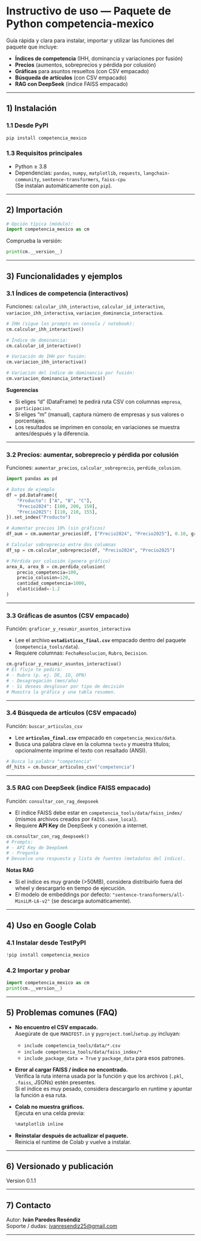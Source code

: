 
# Instructivo de uso — Paquete de Python competencia-mexico

Guía rápida y clara para instalar, importar y utilizar las funciones del paquete que incluye:
- **Índices de competencia** (IHH, dominancia y variaciones por fusión)
- **Precios** (aumentos, sobreprecios y pérdida por colusión)
- **Gráficas** para asuntos resueltos (con CSV empacado)
- **Búsqueda de artículos** (con CSV empacado)
- **RAG con DeepSeek** (índice FAISS empacado)

---

## 1) Instalación

### 1.1 Desde PyPI
```bash
pip install competencia_mexico
```

### 1.3 Requisitos principales
- Python ≥ 3.8
- Dependencias: `pandas`, `numpy`, `matplotlib`, `requests`, `langchain-community`, `sentence-transformers`, `faiss-cpu`  
  (Se instalan automáticamente con `pip`).

---

## 2) Importación

```python
# Opción típica (módulo):
import competencia_mexico as cm
```

Comprueba la versión:
```python
print(cm.__version__)
```

---

## 3) Funcionalidades y ejemplos

### 3.1 Índices de competencia (interactivos)
Funciones: `calcular_ihh_interactivo`, `calcular_id_interactivo`, `variacion_ihh_interactiva`, `variacion_dominancia_interactiva`.

```python
# IHH (sigue los prompts en consola / notebook):
cm.calcular_ihh_interactivo()

# Índice de dominancia:
cm.calcular_id_interactivo()

# Variación de IHH por fusión:
cm.variacion_ihh_interactiva()

# Variación del índice de dominancia por fusión:
cm.variacion_dominancia_interactiva()
```

**Sugerencias**  
- Si eliges “d” (DataFrame) te pedirá ruta CSV con columnas `empresa`, `participacion`.  
- Si eliges “m” (manual), captura número de empresas y sus valores o porcentajes.  
- Los resultados se imprimen en consola; en variaciones se muestra antes/después y la diferencia.

---

### 3.2 Precios: aumentar, sobreprecio y pérdida por colusión
Funciones: `aumentar_precios`, `calcular_sobreprecio`, `perdida_colusion`.

```python
import pandas as pd

# Datos de ejemplo
df = pd.DataFrame({
    "Producto": ["A", "B", "C"],
    "Precio2024": [100, 200, 150],
    "Precio2025": [110, 210, 155],
}).set_index("Producto")

# Aumentar precios 10% (sin gráficos)
df_aum = cm.aumentar_precios(df, ["Precio2024", "Precio2025"], 0.10, graficar=False)

# Calcular sobreprecio entre dos columnas
df_sp = cm.calcular_sobreprecio(df, "Precio2024", "Precio2025")

# Pérdida por colusión (genera gráfico)
area_A, area_B = cm.perdida_colusion(
    precio_competencia=100,
    precio_colusion=120,
    cantidad_competencia=1000,
    elasticidad=-1.2
)
```

---

### 3.3 Gráficas de asuntos (CSV empacado)
Función: `graficar_y_resumir_asuntos_interactiva`  
- Lee el archivo **`estadisticas_final.csv`** empacado dentro del paquete (`competencia_tools/data`).  
- Requiere columnas: `FechaResolucion`, `Rubro`, `Decision`.

```python
cm.graficar_y_resumir_asuntos_interactiva()
# El flujo te pedirá:
# - Rubro (p. ej. DE, IO, OPN)
# - Desagregación (mes/año)
# - Si deseas desglosar por tipo de decisión
# Muestra la gráfica y una tabla resumen.
```

---

### 3.4 Búsqueda de artículos (CSV empacado)
Función: `buscar_articulos_csv`  
- Lee **`articulos_final.csv`** empacado en `competencia_mexico/data`.  
- Busca una palabra clave en la columna `texto` y muestra títulos; opcionalmente imprime el texto con resaltado (ANSI).

```python
# Busca la palabra "competencia"
df_hits = cm.buscar_articulos_csv("competencia")
```

---

### 3.5 RAG con DeepSeek (índice FAISS empacado)
Función: `consultar_con_rag_deepseek`  
- El índice FAISS debe estar en `competencia_tools/data/faiss_index/` (mismos archivos creados por `FAISS.save_local`).  
- Requiere **API Key** de DeepSeek y conexión a internet.

```python
cm.consultar_con_rag_deepseek()
# Prompts:
# - API Key de DeepSeek
# - Pregunta
# Devuelve una respuesta y lista de fuentes (metadatos del índice).
```

**Notas RAG**  
- Si el índice es muy grande (>50MB), considera distribuirlo fuera del wheel y descargarlo en tiempo de ejecución.  
- El modelo de embeddings por defecto: `"sentence-transformers/all-MiniLM-L6-v2"` (se descarga automáticamente).

---

## 4) Uso en Google Colab

### 4.1 Instalar desde TestPyPI
```python
!pip install competencia_mexico
```

### 4.2 Importar y probar
```python
import competencia_mexico as cm
print(cm.__version__)
```
---

## 5) Problemas comunes (FAQ)

- **No encuentro el CSV empacado.**  
  Asegúrate de que `MANIFEST.in` y `pyproject.toml`/`setup.py` incluyan:
  - `include competencia_tools/data/*.csv`
  - `include competencia_tools/data/faiss_index/*`
  - `include_package_data = True` y `package_data` para esos patrones.

- **Error al cargar FAISS / índice no encontrado.**  
  Verifica la ruta interna usada por la función y que los archivos (`.pkl`, `.faiss`, JSONs) estén presentes.  
  Si el índice es muy pesado, considera descargarlo en runtime y apuntar la función a esa ruta.

- **Colab no muestra gráficos.**  
  Ejecuta en una celda previa:  
  ```python
  %matplotlib inline
  ```

- **Reinstalar después de actualizar el paquete.**  
  Reinicia el runtime de Colab y vuelve a instalar.

---

## 6) Versionado y publicación

Version 0.1.1

---

## 7) Contacto
Autor: **Iván Paredes Reséndiz**  
Soporte / dudas: ivanresendiz25@gmail.com

---
